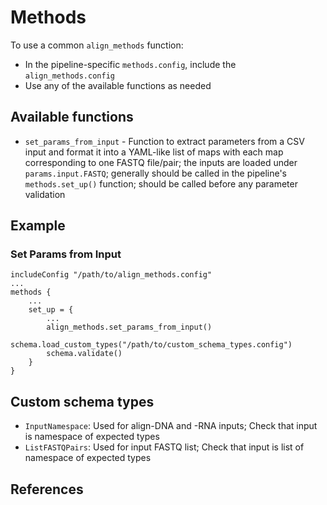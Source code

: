 # Methods

To use a common `align_methods` function:
- In the pipeline-specific `methods.config`, include the `align_methods.config`
- Use any of the available functions as needed

## Available functions
- `set_params_from_input` - Function to extract parameters from a CSV input and format it into a YAML-like list of maps with each map corresponding to one FASTQ file/pair; the inputs are loaded under `params.input.FASTQ`; generally should be called in the pipeline's `methods.set_up()` function; should be called before any parameter validation

## Example

### Set Params from Input
```Nextflow
includeConfig "/path/to/align_methods.config"
...
methods {
    ...
    set_up = {
        ...
        align_methods.set_params_from_input()
        schema.load_custom_types("/path/to/custom_schema_types.config")
        schema.validate()
    }
}
```

## Custom schema types
- `InputNamespace`: Used for align-DNA and -RNA inputs; Check that input is namespace of expected types
- `ListFASTQPairs`: Used for input FASTQ list; Check that input is list of namespace of expected types

## References
